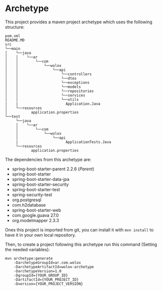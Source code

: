 # Archetype
This project provides a maven project archetype which uses the following structure:

```
pom.xml
README.MD
src
└──main
│    └──java
│    │    └──ar
│    │        └──com
│    │            └──wolox
│    │                └──api
│    │                    └──controllers
│    │                    └──dtos
│    │                    └──exceptions
│    │                    └──models
│    │                    └──repositories
│    │                    └──services
│    │                    └──utils
|    |                      Application.Java
│    └──resources
│           application.properties
└──test
     └──java
     │    └──ar
     │        └──com
     │            └──wolox
     │                └──api
     |                      ApplicationTests.Java
     └──resources
            application.properties
```

The dependencies from this archetype are:

- spring-boot-starter-parent 2.2.6 (*Parent*)
- spring-boot-starter
- spring-boot-starter-data-jpa
- spring-boot-starter-security
- spring-boot-starter-test
- spring-security-test
- org.postgresql
- com.h2database
- spring-boot-starter-web
- com.google.guava 27.0
- org.modelmapper 2.3.3


Ones this project is imported from git, you can install it with `mvn install` to have it in your own local 
repository.

Then, to create a project following this archetype run this command (Setting the needed variables): 

```
mvn archetype:generate 
    -DarchetypeGroupId=ar.com.wolox 
    -DarchetypeArtifactId=wolox-archetype
    -DarchetypeVersion=1.0
    -DgroupId={YOUR_GROUP_ID}
    -DartifactId={YOUR_PROJECT_ID}
    -Dversion={YOUR_PROJECT_VERSION}
```

